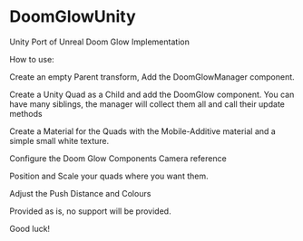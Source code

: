 # DoomGlowUnity
Unity Port of Unreal Doom Glow Implementation

How to use:

Create an empty Parent transform, Add the DoomGlowManager component.

Create a Unity Quad as a Child and add the DoomGlow component. You can have many siblings, the manager will collect them all and call their update methods

Create a Material for the Quads with the Mobile-Additive material and a simple small white texture.

Configure the Doom Glow Components Camera reference

Position and Scale your quads where you want them.

Adjust the Push Distance and Colours

Provided as is, no support will be provided.

Good luck!

